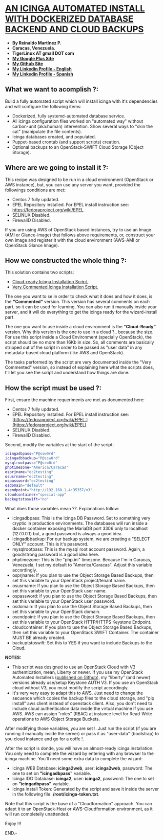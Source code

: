 # [AN ICINGA AUTOMATED INSTALL WITH DOCKERIZED DATABASE BACKEND AND CLOUD BACKUPS](http://tigerlinux.github.io)

- **By Reinaldo Martínez P.**
- **Caracas, Venezuela.**
- **TigerLinux AT gmail DOT com**
- **[My Google Plus Site](https://plus.google.com/+ReinaldoMartinez)**
- **[My Github Site](https://github.com/tigerlinux)**
- **[My Linkedin Profile - English](https://ve.linkedin.com/in/tigerlinux/en)**
- **[My Linkedin Profile - Spanish](https://ve.linkedin.com/in/tigerlinux/es)**


## What we want to acomplish ?:

Build a fully automated script which will install icinga with it's dependencies and will configure the following items:

* Dockerized, fully systemd-automated database service.
* All icinga configuration files worked on "automated way" without carbon-unit (aka:human) intervention. Show several ways to "skin the cat" (manipulate the file contents).
* Icinga databases created, and populated.
* Puppet-based crontab (and support scripts) creation.
* Optional backups to an OpenStack-SWIFT Cloud Storage (Object Storage).


## Where are we going to install it ?:

This recipe was designed to be run in a cloud environment (OpenStack or AWS instance), but, you can use any server you want, provided the followings conditions are met:

* Centos 7 fully updated.
* EPEL Repository installed. For EPEL install instruction see: https://fedoraproject.org/wiki/EPEL.
* SELINUX Disabled.
* FirewallD Disabled.


If you are using AWS of OpenStack based instances, try to use an Image (AMI or Glance-Image) that follows above requirements, or, construct your own image and register it with the cloud environment (AWS-AMI or OpenStack Glance Image).


## How we constructed the whole thing ?:

This solution contains two scripts:

* [Cloud-ready Icinga Installation Script.](https://github.com/tigerlinux/tigerlinux-extra-recipes/tree/master/recipes/monitoring/icinga-automated-install-for-the-cloud/scripts/icinga-automated-install-cloud.sh "Icinga Automated Install Script - Cloud Version")
* [Very Commented Icinga Installation Script.](https://github.com/tigerlinux/tigerlinux-extra-recipes/tree/master/recipes/monitoring/icinga-automated-install-for-the-cloud/scripts/icinga-automated-install-with-comments.sh "Icinga Automated Install Script - Commented Version")

The one you want to se in order to check what it does and how it does, is the **"Commented"** version. This version has several comments on each part, so it can be used for learning. You can also run it manually inside your server, and it will do everything to get the icinga ready for the wizard-install part.

The one you want to use inside a cloud environment is the **"Cloud-Ready"** version. Why this version is the one to use in a cloud ?.. because the size. For use this script inside a Cloud Environment (specially OpenStack), the script should be no more than 16Kb in size. So, all comments are basically stripped out of the script in order to be passed as "user data" in any metadata-based cloud platform (like AWS and OpenStack).

The tasks performed by the script are very documented inside the "Very Commented" version, so instead of explaining here what the scripts does, I'll let you see the script and understand how things are done.


## How the script must be used ?:

First, ensure the machine requeriments are met as documented here:

* Centos 7 fully updated.
* EPEL Repository installed. For EPEL install instruction see: [https://fedoraproject.org/wiki/EPEL.](https://fedoraproject.org/wiki/EPEL)
* SELINUX Disabled.
* FirewallD Disabled.

Second, modify the variables at the start of the script:

```bash
icingadbpass="P@ssw0rd"
icingadbbackup="P@ssw0rd"
mysqlrootpass="P@ssw0rd"
phptimezone="America/Caracas"
osprjname="ec2testing"
osusrname="ec2testing"
ospassword="ec2testing"
osdomain="default"
osendpoint="http://192.168.1.4:35357/v3"
cloudcontainer="special-app"
backuptstoswift="no"
```

What does those variables mean ??. Explanations follow:

* icingadbpass: This is the Icinga DB Password. Set to something very cryptic in production environments. The databases will run inside a docker container exposing the MariaDB port 3306 only to localhost (127.0.0.1) but, a good password is always a good idea.
* icingadbbackup: For our backup system, we are creating a "SELECT ONLY" account. This is it's password.
* mysqlrootpass: This is the mysql root account password. Again, a good/strong password is a good idea here.
* phptimezone: This is the "php.ini" timezone. Because I'm in Caracas, Venezuela, I set my default to "America/Caracas". Adjust this variable accordingly.
* osprjname: If you plan to use the Object Storage Based Backups, then set this variable to your OpenStack project/tenant name.
* osusrname: If you plan to use the Object Storage Based Backups, then set this variable to your OpenStack user name.
* ospassword: If you plan to use the Object Storage Based Backups, then set this variable to your OpenStack user password.
* osdomain: If you plan to use the Object Storage Based Backups, then set this variable to your OpenStack domain.
* osendpoint: If you plan to use the Object Storage Based Backups, then set this variable to your OpenStack HTTP/HTTPS Keystone Endpoint.
* cloudcontainer: If you plan to use the Object Storage Based Backups, then set this variable to your OpenStack SWIFT Container. The container MUST BE already created.
* backuptstoswift: Set this to YES if you want to include Backups to the Cloud.

**NOTES:**

* This script was designed to use an OpenStack Cloud with V3 authentication, mean, Liberty or newer. If you use my OpenStack Automated Installers ([published on Github](https://github.com/tigerlinux)), my "liberty" (and newer) versions already use/setup Keystone AUTH V3. If you use an OpenStack cloud without V3, you must modify the script accordingly.
* It's very very easy to adapt this to AWS. Just need to change the secuence which copies the backup files to the cloud storage, and "pip install" aws client instead of openstack client. Also, you don't need to include cloud authentication data inside the virtual machine if you use AWS. AWS can assign "roles" (RBAC) at instance level for Read-Write operations to AWS Object Storage Buckets.

After modifying those variables, you are set !. Just run the script (if you are running it manually inside the server) or pass it as "user-data" (bootstrap) to you cloud instance and go for a coffe !.

After the script is donde, you will have an almost-ready icinga installation. You only need to complete the wizard by entering with any browser to the icinga machine. You'll need some extra data to complete the wizard:

* Icinga WEB Database: **icinga2web**, user: **icinga2web**, password: The one to set on **"icingadbpass"** variable.
* Icinga IDO Database: **icinga2**, user: **icinga2**, password: The one to set on **"icingadbpass"** variable.
* Icinga Install Token: Generated by the script and save it inside the server in the following file: **/root/icinga-token.txt**.

Note that this script is the base of a "Cloudformation" approach. You can adapt it to an OpenStack-Heat or AWS-Cloudformation environment, as it will run completelly unattended.

Enjoy !!!

END.-

